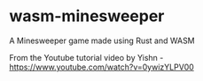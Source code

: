 # wasm-minesweeper
A Minesweeper game made using Rust and WASM

From the Youtube tutorial video by Yishn - https://www.youtube.com/watch?v=0ywizYLPV00
